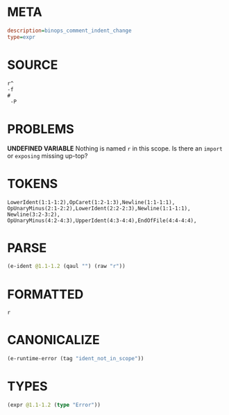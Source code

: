 # META
~~~ini
description=binops_comment_indent_change
type=expr
~~~
# SOURCE
~~~roc
r^
-f
#
 -P
~~~
# PROBLEMS
**UNDEFINED VARIABLE**
Nothing is named `r` in this scope.
Is there an `import` or `exposing` missing up-top?

# TOKENS
~~~zig
LowerIdent(1:1-1:2),OpCaret(1:2-1:3),Newline(1:1-1:1),
OpUnaryMinus(2:1-2:2),LowerIdent(2:2-2:3),Newline(1:1-1:1),
Newline(3:2-3:2),
OpUnaryMinus(4:2-4:3),UpperIdent(4:3-4:4),EndOfFile(4:4-4:4),
~~~
# PARSE
~~~clojure
(e-ident @1.1-1.2 (qaul "") (raw "r"))
~~~
# FORMATTED
~~~roc
r
~~~
# CANONICALIZE
~~~clojure
(e-runtime-error (tag "ident_not_in_scope"))
~~~
# TYPES
~~~clojure
(expr @1.1-1.2 (type "Error"))
~~~
